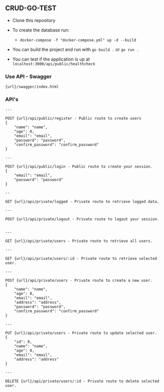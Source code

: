 ## CRUD-GO-TEST

- Clone this repository

- To create the database run:

  - `docker-compose -f "docker-compose.yml" up -d --build`

- You can build the project and run with `go build .` or `go run .`

- You can test if the application is up at `localhost:3000/api/public/healthcheck`

### Use API - Swagger

```
{url}/swagger/index.html
```

### API's

```
---

POST {url}/api/public/register - Public route to create users
{
    "name": "name",
    "age": 0,
    "email": "email",
    "password": "password",
    "confirm_password": "confirm_password"
}

---

POST {url}/api/public/login - Public route to create your session.
{
    "email": "email",
    "password": "password"
}

--

GET {url}/api/private/logged - Private route to retrieve logged data.

---

POST {url}/api/private/logout - Private route to logout your session.


---

GET {url}/api/private/users - Private route to retrieve all users.

---

GET {url}/api/private/users/:id - Private route to retrieve selected user.

---

POST {url}/api/private/users - Private route to create a new user.
{
    "name": "name",
    "age": 0,
    "email": "email",
    "address": "address",
    "password": "password",
    "confirm_password": "confirm_password"
}

---

PUT {url}/api/private/users - Private route to update selected user.
{
    "id": 0,
    "name": "name",
    "age": 0,
    "email": "email",
    "address": "address"
}

---

DELETE {url}/api/private/users/:id - Private route to delete selected user.

```
